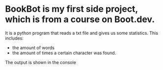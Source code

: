# BookBot is my first side project, which is from a course on Boot.dev.


It is a python program that reads a txt file and gives us some statistics. 
This includes: 
  - the amount of words
  - the amount of times a certain character was found.

The output is shown in the console
